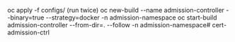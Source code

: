 oc apply -f configs/ (run twice)
oc new-build --name admission-controller --binary=true --strategy=docker -n admission-namespace
oc start-build admission-controller --from-dir=. --follow -n admission-namespace# cert-admission-ctrl
